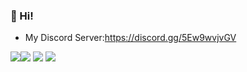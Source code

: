 ### 👋 Hi!
+ My Discord Server:https://discord.gg/5Ew9wvjvGV

<img src="https://github-readme-stats.vercel.app/api?username=nomu-3&show_icons=true&count_private=true&include_all_commits=true&theme=dracula"><img src="http://github-readme-streak-stats.herokuapp.com?user=nomu-3&theme=dracula&hide_border=true">
<img src="https://github-readme-stats.vercel.app/api/top-langs/?username=nomu-3&layout=compact&langs_count=10&theme=dracula">
<img src="https://github-profile-trophy.vercel.app/?username=nomu-3&theme=dracula">
